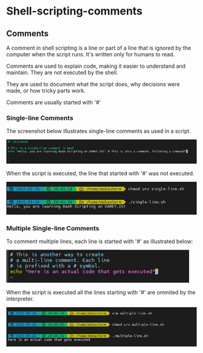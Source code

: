 # Shell-scripting-comments

## Comments

A comment in shell scripting is a line or part of a line that is ignored by the computer when the script runs. It's written only for humans to read.

Comments are used to explain code, making it easier to understand and maintain. They are not executed by the shell.

They are used to document what the script does, why decisions were made, or how tricky parts work.

Comments are usually started with '#'

### Single-line Comments

The screenshot below illustrates single-line comments as used in a script.

![](./img/1.single-line.png)

When the script is executed, the line that started with '#' was not executed.

![](./img/2.execute_single-line.png)

### Multiple Single-line Comments

To comment multiple lines, each line is started with '#' as illustrated below:

![](./img/3.multiple-line.png)

When the script is executed all the lines starting with '#' are ommited by the interpreter.

![](./img/4.execute_multiple-line.png)